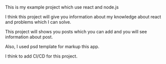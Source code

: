 This is my example project which use react and node.js

I think this project will give you information about my knowledge about react and problems which I can solve.

This project will shows you posts which you can add and you will see information about post.

Also, I used psd template for markup this app.

I think to add CI/CD for this project.
